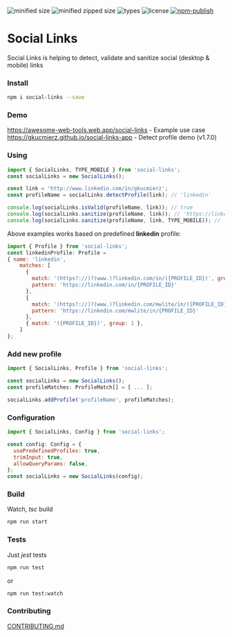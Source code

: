 
![minified size](https://badgen.net/bundlephobia/min/social-links) ![minified zipped size](https://badgen.net/bundlephobia/minzip/social-links) ![types](https://badgen.net/npm/types/social-links) ![license](https://badgen.net/npm/license/social-links) [![npm-publish](https://github.com/gkucmierz/social-links/actions/workflows/npm-publish.yml/badge.svg)](https://github.com/gkucmierz/social-links/actions/workflows/npm-publish.yml)

# Social Links

Social Links is helping to detect, validate and sanitize social (desktop & mobile) links

### Install
```bash
npm i social-links --save
```

### Demo

https://awesome-web-tools.web.app/social-links - Example use case
https://gkucmierz.github.io/social-links-app - Detect profile demo (v1.7.0)

### Using
```js
import { SocialLinks, TYPE_MOBILE } from 'social-links';
const socialLinks = new SocialLinks();

const link = 'http://www.linkedin.com/in/gkucmierz';
const profileName = socialLinks.detectProfile(link); // 'linkedin'

console.log(socialLinks.isValid(profileName, link)); // true
console.log(socialLinks.sanitize(profileName, link)); // 'https://linkedin.com/in/gkucmierz'
console.log(socialLinks.sanitize(profileName, link, TYPE_MOBILE)); // 'https://linkedin.com/mwlite/in/gkucmierz'
```

Above examples works based on predefined **linkedin** profile:
```js
import { Profile } from 'social-links';
const linkedinProfile: Profile =
{ name: 'linkedin',
    matches: [
      {
        match: '(https?://)?(www.)?linkedin.com/in/({PROFILE_ID})', group: 3, type: TYPE_DESKTOP,
        pattern: 'https://linkedin.com/in/{PROFILE_ID}'
      },
      {
        match: '(https?://)?(www.)?linkedin.com/mwlite/in/({PROFILE_ID})', group: 3, type: TYPE_MOBILE,
        pattern: 'https://linkedin.com/mwlite/in/{PROFILE_ID}'
      },
      { match: '({PROFILE_ID})', group: 1 },
    ]
};
```

### Add new profile
```js
import { SocialLinks, Profile } from 'social-links';

const socialLinks = new SocialLinks();
const profileMatches: ProfileMatch[] = [ ... ];

socialLinks.addProfile('profileName', profileMatches);
```

### Configuration
```js
import { SocialLinks, Config } from 'social-links';

const config: Config = {
  usePredefinedProfiles: true,
  trimInput: true,
  allowQueryParams: false,
};
const socialLinks = new SocialLinks(config);
```

### Build

Watch, *tsc* build
```bash
npm run start
```

### Tests

Just *jest* tests
```bash
npm run test
```
or
```bash
npm run test:watch
```

### Contributing

[CONTRIBUTING.md](CONTRIBUTING.md)
